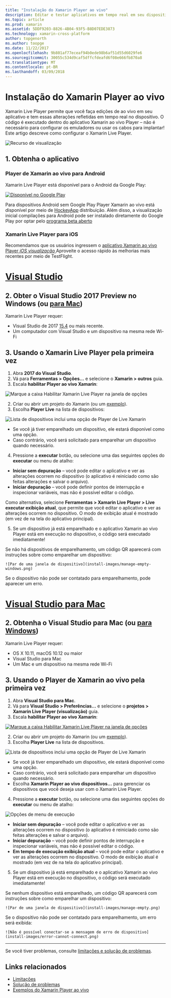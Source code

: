 ```yaml
---
title: "Instalação do Xamarin Player ao vivo"
description: Editar e testar aplicativos em tempo real em seu dispositivo iOS ou Android
ms.topic: article
ms.prod: xamarin
ms.assetid: 5DDF9203-8826-4B04-93F5-B8D07EDE3873
ms.technology: xamarin-cross-platform
author: topgenorth
ms.author: toopge
ms.date: 11/22/2017
ms.openlocfilehash: 9b801af77eceaf94b0ede98b6af51d55d6029fe6
ms.sourcegitcommit: 30055c534d9caf5dffcfdeafd6f08e666fb870a8
ms.translationtype: MT
ms.contentlocale: pt-BR
ms.lasthandoff: 03/09/2018
---
```

# <a name="xamarin-live-player-setup"></a>Instalação do Xamarin Player ao vivo

Xamarin Live Player permite que você faça edições de ao vivo em seu aplicativo e tem essas alterações refletidas em tempo real no dispositivo. O código é executado dentro do aplicativo Xamarin ao vivo Player – não é necessário para configurar os emuladores ou usar os cabos para implantar! Este artigo descreve como configurar o Xamarin Live Player.

![Recurso de visualização](~/media/shared/preview.png)

## <a name="1-get-the-app"></a>1. Obtenha o aplicativo

### <a name="xamarin-live-player-for-android"></a>Player de Xamarin ao vivo para Android
Xamarin Live Player está disponível para o Android da Google Play:

[ ![Disponível no Google Play](install-images/google-play-badge.png)](https://play.google.com/store/apps/details?id=com.xamarin.live)

Para dispositivos Android sem Google Play Player Xamarin ao vivo está disponível por meio de [HockeyApp](https://aka.ms/xlp-hockeyapp) distribuição. Além disso, a visualização inicial compilações para Android pode ser instalado diretamente do Google Play por optar pelo [programa beta aberto](https://play.google.com/apps/testing/com.xamarin.live)

### <a name="xamarin-live-player-for-ios"></a>Xamarin Live Player para iOS
Recomendamos que os usuários ingressem o [aplicativo Xamarin ao vivo Player _iOS visualização_ ](https://aka.ms/liveplayeralpha) Aproveite o acesso rápido às melhorias mais recentes por meio de TestFlight.


# <a name="visual-studiotabvswin"></a>[Visual Studio](#tab/vswin)

## <a name="2-get-visual-studio-2017-preview-on-windows-or-for-mactabsvsmac"></a>2. Obter o Visual Studio 2017 Preview no Windows (ou [para Mac](?tabs=vsmac))

Xamarin Live Player requer:

- Visual Studio de 2017 [15.4](https://developer.xamarin.com/recipes/cross-platform/ide/change_updates_channel/#visualstudio2017) ou mais recente.
- Um computador com Visual Studio e um dispositivo na mesma rede Wi-Fi

## <a name="3-using-xamarin-live-player-for-the-first-time"></a>3. Usando o Xamarin Live Player pela primeira vez

1. Abra **2017 do Visual Studio**.
2. Vá para **Ferramentas > Opções...**  e selecione o **Xamarin > outros** guia.
3. Escala **habilitar Player ao vivo Xamarin**:

  ![Marque a caixa Habilitar Xamarin Live Player na janela de opções](install-images/vs2017-options.png)

2. Criar ou abrir um projeto do Xamarin (ou um [exemplo](~/tools/live-player/samples.md)).
3. Escolha **Player Live** na lista de dispositivos:

  ![Lista de dispositivos inclui uma opção de Player de Live Xamarin](install-images/devices-empty-windows.png)

  * Se você já tiver emparelhado um dispositivo, ele estará disponível como uma opção.
  * Caso contrário, você será solicitado para emparelhar um dispositivo quando necessário.
4. Pressione a **executar** botão, ou selecione uma das seguintes opções do **executar** ou menu de atalho:

  - **Iniciar sem depuração** – você pode editar o aplicativo e ver as alterações ocorrem no dispositivo (o aplicativo é reiniciado como são feitas alterações e salvar o arquivo).
  - **Iniciar depuração** – você pode definir pontos de interrupção e inspecionar variáveis, mas não é possível editar o código.

  Como alternativa, selecione **Ferramentas > Xamarin Live Player > Live executar exibição atual**, que permite que você editar o aplicativo e ver as alterações ocorrem no dispositivo. O modo de exibição atual é mostrado (em vez de na tela do aplicativo principal).

5. Se um dispositivo já está emparelhado e o aplicativo Xamarin ao vivo Player está em execução no dispositivo, o código será executado imediatamente!

  Se não há dispositivos de emparelhamento, um código QR aparecerá com instruções sobre como emparelhar um dispositivo:

    ![Par de uma janela de dispositivo](install-images/manage-empty-windows.png)

  Se o dispositivo não pode ser contatado para emparelhamento, pode aparecer um erro.

# <a name="visual-studio-for-mactabvsmac"></a>[Visual Studio para Mac](#tab/vsmac)

## <a name="2-get-visual-studio-for-mac-or-for-windowstabsvswin"></a>2. Obtenha o Visual Studio para Mac (ou [para Windows](?tabs=vswin))

Xamarin Live Player requer:

- OS X 10.11, macOS 10.12 ou maior
- Visual Studio para Mac
- Um Mac e um dispositivo na mesma rede Wi-Fi

## <a name="3-using-xamarin-live-player-for-the-first-time"></a>3. Usando o Player de Xamarin ao vivo pela primeira vez

1. Abra **Visual Studio para Mac**.
2. Vá para **Visual Studio > Preferências...**  e selecione o **projetos > Xamarin Live Player (visualização)** guia.
3. Escala **habilitar Player ao vivo Xamarin**:

  [![Marque a caixa Habilitar Xamarin Live Player na janela de opções](install-images/vsmac-options-sml.png)](install-images/vsmac-options.png#lightbox)

2. Criar ou abrir um projeto do Xamarin (ou um [exemplo](~/tools/live-player/samples.md)).
3. Escolha **Player Live** na lista de dispositivos.

  ![Lista de dispositivos inclui uma opção de Player de Live Xamarin](install-images/devices.png)

  * Se você já tiver emparelhado um dispositivo, ele estará disponível como uma opção.
  * Caso contrário, você será solicitado para emparelhar um dispositivo quando necessário.
  * Escolha **Xamarin Player ao vivo dispositivos...**  para gerenciar os dispositivos que você deseja usar com o Xamarin Live Player.

4. Pressione a **executar** botão, ou selecione uma das seguintes opções do **executar** ou menu de atalho:

  ![Opções de menu de execução](install-images/run-menu.png)

  - **Iniciar sem depuração** – você pode editar o aplicativo e ver as alterações ocorrem no dispositivo (o aplicativo é reiniciado como são feitas alterações e salvar o arquivo).
  - **Iniciar depuração** – você pode definir pontos de interrupção e inspecionar variáveis, mas não é possível editar o código.
  - **Em tempo de execução exibição atual** – você pode editar o aplicativo e ver as alterações ocorrem no dispositivo. O modo de exibição atual é mostrado (em vez de na tela do aplicativo principal).

5. Se um dispositivo já está emparelhado e o aplicativo Xamarin ao vivo Player está em execução no dispositivo, o código será executado imediatamente!

  Se nenhum dispositivo está emparelhado, um código QR aparecerá com instruções sobre como emparelhar um dispositivo:

    ![Par de uma janela de dispositivo](install-images/manage-empty.png)

  Se o dispositivo não pode ser contatado para emparelhamento, um erro será exibida:

    ![Não é possível conectar-se a mensagem de erro de dispositivo](install-images/error-cannot-connect.png)


-----

Se você tiver problemas, consulte [limitações e solução de problemas](~/tools/live-player/troubleshooting.md).


## <a name="related-links"></a>Links relacionados

- [Limitações](~/tools/live-player/limitations.md)
- [Solução de problemas](~/tools/live-player/troubleshooting.md)
- [Exemplos do Xamarin Player ao vivo](~/tools/livehttps://developer.xamarin.com/samples.md)
